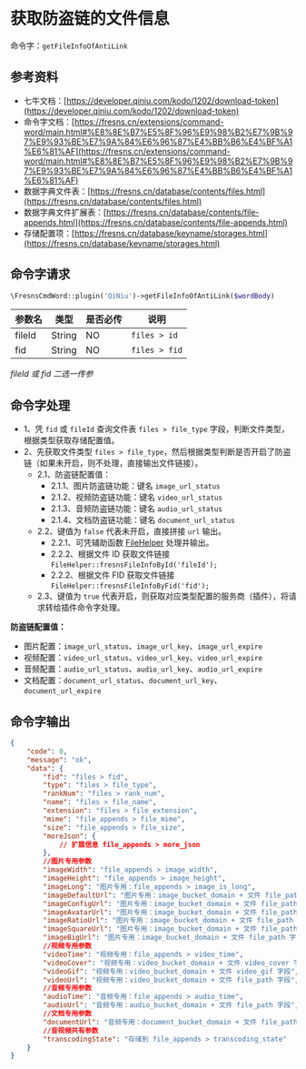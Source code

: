 # 获取防盗链的文件信息

命令字：`getFileInfoOfAntiLink`


## 参考资料

- 七牛文档：[https://developer.qiniu.com/kodo/1202/download-token](https://developer.qiniu.com/kodo/1202/download-token)
- 命令字文档：[https://fresns.cn/extensions/command-word/main.html#%E8%8E%B7%E5%8F%96%E9%98%B2%E7%9B%97%E9%93%BE%E7%9A%84%E6%96%87%E4%BB%B6%E4%BF%A1%E6%81%AF](https://fresns.cn/extensions/command-word/main.html#%E8%8E%B7%E5%8F%96%E9%98%B2%E7%9B%97%E9%93%BE%E7%9A%84%E6%96%87%E4%BB%B6%E4%BF%A1%E6%81%AF)
- 数据字典文件表：[https://fresns.cn/database/contents/files.html](https://fresns.cn/database/contents/files.html)
- 数据字典文件扩展表：[https://fresns.cn/database/contents/file-appends.html](https://fresns.cn/database/contents/file-appends.html)
- 存储配置项：[https://fresns.cn/database/keyname/storages.html](https://fresns.cn/database/keyname/storages.html)


## 命令字请求

```php
\FresnsCmdWord::plugin('QiNiu')->getFileInfoOfAntiLink($wordBody)
```

| 参数名 | 类型 | 是否必传 | 说明 |
| --- | --- | --- | --- |
| fileId | String | NO | `files > id` |
| fid | String | NO | `files > fid` |

*fileId 或 fid 二选一传参*


## 命令字处理

- 1、凭 `fid` 或 `fileId` 查询文件表 `files > file_type` 字段，判断文件类型，根据类型获取存储配置值。
- 2、先获取文件类型 `files > file_type`，然后根据类型判断是否开启了防盗链（如果未开启，则不处理，直接输出文件链接）。
    - 2.1、防盗链配置值：
        - 2.1.1、图片防盗链功能：键名 `image_url_status`
        - 2.1.2、视频防盗链功能：键名 `video_url_status`
        - 2.1.3、音频防盗链功能：键名 `audio_url_status`
        - 2.1.4、文档防盗链功能：键名 `document_url_status`
    - 2.2、键值为 `false` 代表未开启，直接拼接 `url` 输出。
        - 2.2.1、可凭辅助函数 [FileHelper](https://fresns.cn/extensions/support/helpers.html#%E6%A0%B9%E6%8D%AE%E6%96%87%E4%BB%B6-id-%E6%88%96-fid-%E8%8E%B7%E5%8F%96%E6%96%87%E4%BB%B6%E4%BF%A1%E6%81%AF) 处理并输出。
        - 2.2.2、根据文件 ID 获取文件链接 `FileHelper::fresnsFileInfoById('fileId');`
        - 2.2.2、根据文件 FID 获取文件链接 `FileHelper::fresnsFileInfoByFid('fid');`
    - 2.3、键值为 `true` 代表开启，则获取对应类型配置的服务商（插件），将请求转给插件命令字处理。

**防盗链配置值：**

- 图片配置：`image_url_status`、`image_url_key`、`image_url_expire`
- 视频配置：`video_url_status`、`video_url_key`、`video_url_expire`
- 音频配置：`audio_url_status`、`audio_url_key`、`audio_url_expire`
- 文档配置：`document_url_status`、`document_url_key`、`document_url_expire`


## 命令字输出

```json
{
    "code": 0,
    "message": "ok",
    "data": {
        "fid": "files > fid",
        "type": "files > file_type",
        "rankNum": "files > rank_num",
        "name": "files > file_name",
        "extension": "files > file_extension",
        "mime": "file_appends > file_mime",
        "size": "file_appends > file_size",
        "moreJson": {
            // 扩展信息 file_appends > more_json
        },
        //图片专用参数
        "imageWidth": "file_appends > image_width",
        "imageHeight": "file_appends > image_height",
        "imageLong": "图片专用：file_appends > image_is_long",
        "imageDefaultUrl": "图片专用：image_bucket_domain + 文件 file_path 字段",
        "imageConfigUrl": "图片专用：image_bucket_domain + 文件 file_path 字段 + image_thumb_config",
        "imageAvatarUrl": "图片专用：image_bucket_domain + 文件 file_path 字段 + image_thumb_avatar",
        "imageRatioUrl": "图片专用：image_bucket_domain + 文件 file_path 字段 + image_thumb_ratio",
        "imageSquareUrl": "图片专用：image_bucket_domain + 文件 file_path 字段 + image_thumb_square",
        "imageBigUrl": "图片专用：image_bucket_domain + 文件 file_path 字段 + image_thumb_big",
        //视频专用参数
        "videoTime": "视频专用：file_appends > video_time",
        "videoCover": "视频专用：video_bucket_domain + 文件 video_cover 字段",
        "videoGif": "视频专用：video_bucket_domain + 文件 video_gif 字段",
        "videoUrl": "视频专用：video_bucket_domain + 文件 file_path 字段",
        //音频专用参数
        "audioTime": "音频专用：file_appends > audio_time",
        "audioUrl": "音频专用：audio_bucket_domain + 文件 file_path 字段",
        //文档专用参数
        "documentUrl": "音频专用：document_bucket_domain + 文件 file_path 字段",
        //音视频共有参数
        "transcodingState": "存储到 file_appends > transcoding_state"
    }
}
```
